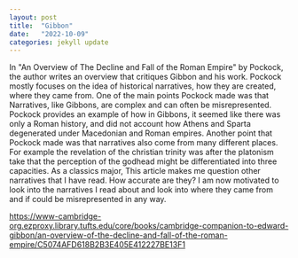 ```yaml
---
layout: post
title:  "Gibbon"
date:   "2022-10-09"
categories: jekyll update
---
```


In "An Overview of The Decline and Fall of the Roman Empire" by Pockock, the author writes an overview that critiques Gibbon and his work. Pockock mostly focuses on the idea of historical narratives, how they are created, where they came from. One of the main points Pockock made was that Narratives, like Gibbons, are complex and can often be misrepresented. Pockock provides an example of how in Gibbons, it seemed like there was only a Roman history, and did not account how Athens and Sparta degenerated under Macedonian and Roman empires. Another point that Pockock made was that narratives also come from many different places. For example the revelation of the christian trinity was after the platonism take that the perception of the godhead might be differentiated into three capacities. As a classics major, This article makes me question other narratives that I have read. How accurate are they? I am now motivated to look into the narratives I read about and look into where they came from and if could be misrepresented in any way. 

https://www-cambridge-org.ezproxy.library.tufts.edu/core/books/cambridge-companion-to-edward-gibbon/an-overview-of-the-decline-and-fall-of-the-roman-empire/C5074AFD618B2B3E405E412227BE13F1
